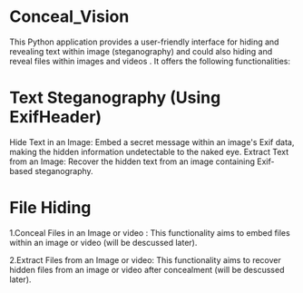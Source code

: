 # Conceal_Vision

This Python application provides a user-friendly interface for hiding and revealing text within image (steganography) and could also hiding and reveal files within images and  videos . It offers the following functionalities:

# Text Steganography (Using ExifHeader)

Hide Text in an Image: Embed a secret message within an image's Exif data, making the hidden information undetectable to the naked eye.
Extract Text from an Image: Recover the hidden text from an image containing Exif-based steganography.
# File Hiding 
  1.Conceal Files in an Image or video : This functionality aims to embed files within an image or video (will be descussed later).
  
  2.Extract Files from an Image or video:  This functionality aims to recover hidden files from an image or video after concealment (will be descussed later).
